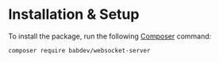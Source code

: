 # Installation & Setup

To install the package, run the following [Composer](https://getcomposer.org/) command:

```bash
composer require babdev/websocket-server
```
